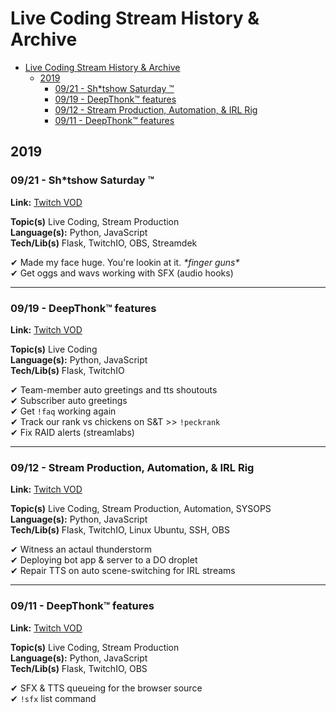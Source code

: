 # Live Coding Stream History & Archive

- [Live Coding Stream History & Archive](#live-coding-stream-history--archive)
  - [2019](#2019)
    - [09/21 - Sh*tshow Saturday ™](#0921---shtshow-saturday-%e2%84%a2)
    - [09/19 - DeepThonk™ features](#0919---deepthonk%e2%84%a2-features)
    - [09/12 - Stream Production, Automation, & IRL Rig](#0912---stream-production-automation--irl-rig)
    - [09/11 - DeepThonk™ features](#0911---deepthonk%e2%84%a2-features)

## 2019

### 09/21 - Sh*tshow Saturday ™

**Link:** [Twitch VOD](https://www.twitch.tv/videos/484825313)

**Topic(s)** Live Coding, Stream Production  
**Language(s):** Python, JavaScript  
**Tech/Lib(s)** Flask, TwitchIO, OBS, Streamdek  

✔ Made my face huge. You're lookin at it. *\*finger guns\**  
✔ Get oggs and wavs working with SFX (audio hooks)

---

### 09/19 - DeepThonk™ features

**Link:** [Twitch VOD](https://www.twitch.tv/videos/483822251)

**Topic(s)** Live Coding  
**Language(s):** Python, JavaScript   
**Tech/Lib(s)** Flask, TwitchIO

✔ Team-member auto greetings and tts shoutouts  
✔ Subscriber auto greetings  
✔ Get `!faq` working again  
✔ Track our rank vs chickens on S&T >> `!peckrank`  
✔ Fix RAID alerts (streamlabs)

--- 

### 09/12 - Stream Production, Automation, & IRL Rig

**Link:** [Twitch VOD](https://www.twitch.tv/videos/480716358)

**Topic(s)** Live Coding, Stream Production, Automation, SYSOPS    
**Language(s):** Python, JavaScript  
**Tech/Lib(s)** Flask, TwitchIO, Linux Ubuntu, SSH, OBS

✔ Witness an actaul thunderstorm  
✔ Deploying bot app & server to a DO droplet  
✔ Repair TTS on auto scene-switching for IRL streams  

---

### 09/11 - DeepThonk™ features

**Link:** [Twitch VOD](https://www.twitch.tv/videos/480267511)

**Topic(s)** Live Coding, Stream Production  
**Language(s):** Python, JavaScript  
**Tech/Lib(s)** Flask, TwitchIO, OBS

✔ SFX & TTS queueing for the browser source  
✔ `!sfx` list command